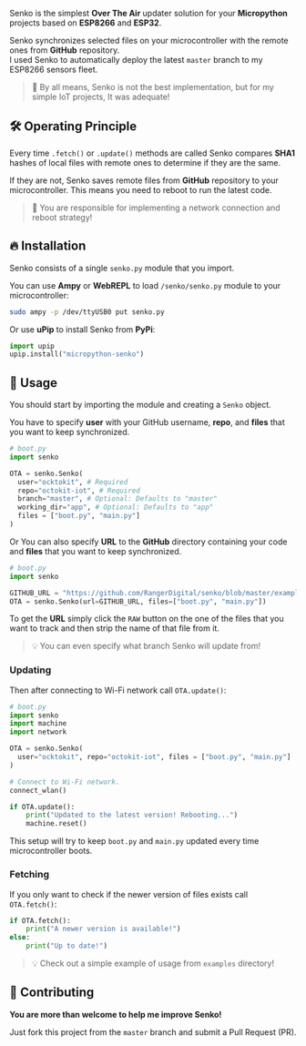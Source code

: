 Senko is the simplest **Over The Air** updater solution for your **Micropython** projects based on **ESP8266** and **ESP32**.

Senko synchronizes selected files on your microcontroller with the remote ones from **GitHub** repository.  
I used Senko to automatically deploy the latest `master` branch to my ESP8266 sensors fleet.

> 🚧 By all means, Senko is not the best implementation, but for my simple IoT projects, It was adequate!

## 🛠 Operating Principle

Every time `.fetch()` or `.update()` methods are called Senko compares **SHA1** hashes of local files with remote ones to determine if they are the same.

If they are not, Senko saves remote files from **GitHub** repository to your microcontroller. This means you need to reboot to run the latest code.

> 🚧 You are responsible for implementing a network connection and reboot strategy!


## 🔥 Installation

Senko consists of a single `senko.py` module that you import.

You can use **Ampy** or **WebREPL** to load `/senko/senko.py` module to your microcontroller:

```bash
sudo ampy -p /dev/ttyUSB0 put senko.py
```

Or use **uPip** to install Senko from **PyPi**:

```python
import upip
upip.install("micropython-senko")
```


## 🎉 Usage

You should start by importing the module and creating a `Senko` object.

You have to specify **user** with your GitHub username, **repo**, and **files** that you want to keep synchronized.

```python
# boot.py
import senko

OTA = senko.Senko(
  user="ocktokit", # Required
  repo="octokit-iot", # Required
  branch="master", # Optional: Defaults to "master"
  working_dir="app", # Optional: Defaults to "app"
  files = ["boot.py", "main.py"]
)
```

Or You can also specify **URL** to the **GitHub** directory containing your code and **files** that you want to keep synchronized.

```python
# boot.py
import senko

GITHUB_URL = "https://github.com/RangerDigital/senko/blob/master/examples/"
OTA = senko.Senko(url=GITHUB_URL, files=["boot.py", "main.py"])
```

To get the **URL** simply click the `RAW` button on the one of the files that you want to track and then strip the name of that file from it.

> 💡 You can even specify what branch Senko will update from!


### Updating

Then after connecting to Wi-Fi network call `OTA.update()`:

```python
# boot.py
import senko
import machine
import network

OTA = senko.Senko(
  user="ocktokit", repo="octokit-iot", files = ["boot.py", "main.py"]
)

# Connect to Wi-Fi network.
connect_wlan()

if OTA.update():
    print("Updated to the latest version! Rebooting...")
    machine.reset()
```

This setup will try to keep `boot.py` and `main.py` updated every time microcontroller boots.


### Fetching

If you only want to check if the newer version of files exists call `OTA.fetch()`:

```python
if OTA.fetch():
    print("A newer version is available!")
else:
    print("Up to date!")
```

> 💡 Check out a simple example of usage from `examples` directory!


## 🚧 Contributing

**You are more than welcome to help me improve Senko!**

Just fork this project from the `master` branch and submit a Pull Request (PR).

